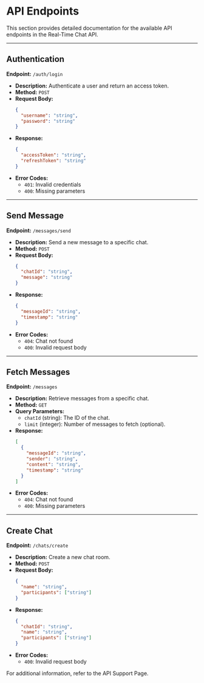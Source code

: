 # API Endpoints

This section provides detailed documentation for the available API endpoints in the Real-Time Chat API.

---

## Authentication

**Endpoint:** `/auth/login`

- **Description:** Authenticate a user and return an access token.
- **Method:** `POST`
- **Request Body:**
  ```json
  {
    "username": "string",
    "password": "string"
  }
  ```
- **Response:**
  ```json
  {
    "accessToken": "string",
    "refreshToken": "string"
  }
  ```
- **Error Codes:**
  - `401`: Invalid credentials
  - `400`: Missing parameters

---

## Send Message

**Endpoint:** `/messages/send`

- **Description:** Send a new message to a specific chat.
- **Method:** `POST`
- **Request Body:**
  ```json
  {
    "chatId": "string",
    "message": "string"
  }
  ```
- **Response:**
  ```json
  {
    "messageId": "string",
    "timestamp": "string"
  }
  ```
- **Error Codes:**
  - `404`: Chat not found
  - `400`: Invalid request body

---

## Fetch Messages

**Endpoint:** `/messages`

- **Description:** Retrieve messages from a specific chat.
- **Method:** `GET`
- **Query Parameters:**
  - `chatId` (string): The ID of the chat.
  - `limit` (integer): Number of messages to fetch (optional).
- **Response:**
  ```json
  [
    {
      "messageId": "string",
      "sender": "string",
      "content": "string",
      "timestamp": "string"
    }
  ]
  ```
- **Error Codes:**
  - `404`: Chat not found
  - `400`: Missing parameters

---

## Create Chat

**Endpoint:** `/chats/create`

- **Description:** Create a new chat room.
- **Method:** `POST`
- **Request Body:**
  ```json
  {
    "name": "string",
    "participants": ["string"]
  }
  ```
- **Response:**
  ```json
  {
    "chatId": "string",
    "name": "string",
    "participants": ["string"]
  }
  ```
- **Error Codes:**
  - `400`: Invalid request body

For additional information, refer to the API Support Page.
